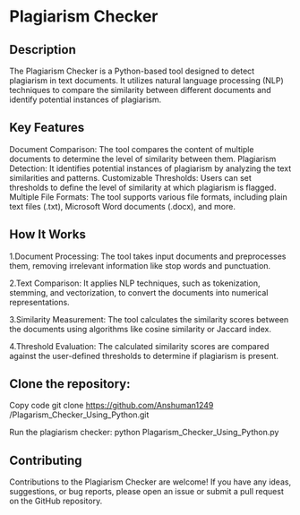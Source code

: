 # Plagiarism Checker

## Description
The Plagiarism Checker is a Python-based tool designed to detect plagiarism in text documents. It utilizes natural language processing (NLP) techniques to compare the similarity between different documents and identify potential instances of plagiarism.

## Key Features
Document Comparison: The tool compares the content of multiple documents to determine the level of similarity between them.
Plagiarism Detection: It identifies potential instances of plagiarism by analyzing the text similarities and patterns.
Customizable Thresholds: Users can set thresholds to define the level of similarity at which plagiarism is flagged.
Multiple File Formats: The tool supports various file formats, including plain text files (.txt), Microsoft Word documents (.docx), and more.

## How It Works
1.Document Processing: The tool takes input documents and preprocesses them, removing irrelevant information like stop words and punctuation.

2.Text Comparison: It applies NLP techniques, such as tokenization, stemming, and vectorization, to convert the documents into numerical representations.

3.Similarity Measurement: The tool calculates the similarity scores between the documents using algorithms like cosine similarity or Jaccard index.

4.Threshold Evaluation: The calculated similarity scores are compared against the user-defined thresholds to determine if plagiarism is present.

## Clone the repository:
Copy code
git clone https://github.com/Anshuman1249
/Plagarism_Checker_Using_Python.git

Run the plagiarism checker:
python Plagarism_Checker_Using_Python.py

## Contributing

Contributions to the Plagiarism Checker are welcome! If you have any ideas, suggestions, or bug reports, please open an issue or submit a pull request on the GitHub repository.





